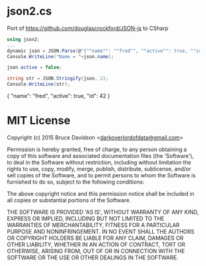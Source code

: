 # json2.cs

Port of https://github.com/douglascrockford/JSON-js to CSharp

```csharp
using json2;
...
dynamic json = JSON.Parse(@"{""name"": ""fred"", ""active"": true, ""id"": 42}");
Console.WriteLine("Name = "+json.name);

json.active = false;

string str = JSON.Stringify(json, 2);
Console.WriteLine(str);

```
{
  "name": "fred",
  "active": true,
  "id": 42
}



# MIT License

Copyright (c) 2015 Bruce Davidson &lt;darkoverlordofdata@gmail.com&gt;

Permission is hereby granted, free of charge, to any person obtaining
a copy of this software and associated documentation files (the
'Software'), to deal in the Software without restriction, including
without limitation the rights to use, copy, modify, merge, publish,
distribute, sublicense, and/or sell copies of the Software, and to
permit persons to whom the Software is furnished to do so, subject to
the following conditions:

The above copyright notice and this permission notice shall be
included in all copies or substantial portions of the Software.

THE SOFTWARE IS PROVIDED 'AS IS', WITHOUT WARRANTY OF ANY KIND,
EXPRESS OR IMPLIED, INCLUDING BUT NOT LIMITED TO THE WARRANTIES OF
MERCHANTABILITY, FITNESS FOR A PARTICULAR PURPOSE AND NONINFRINGEMENT.
IN NO EVENT SHALL THE AUTHORS OR COPYRIGHT HOLDERS BE LIABLE FOR ANY
CLAIM, DAMAGES OR OTHER LIABILITY, WHETHER IN AN ACTION OF CONTRACT,
TORT OR OTHERWISE, ARISING FROM, OUT OF OR IN CONNECTION WITH THE
SOFTWARE OR THE USE OR OTHER DEALINGS IN THE SOFTWARE.

